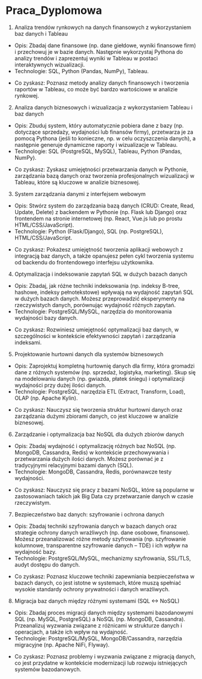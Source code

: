 # Praca_Dyplomowa



1. Analiza trendów rynkowych na danych finansowych z wykorzystaniem baz danych i Tableau
- Opis: Zbadaj dane finansowe (np. dane giełdowe, wyniki finansowe firm) i przechowuj je w bazie danych. Następnie wykorzystaj Pythona do analizy trendów i zaprezentuj wyniki w Tableau w postaci interaktywnych wizualizacji.
- Technologie: SQL, Python (Pandas, NumPy), Tableau.
* Co zyskasz: Poznasz metody analizy danych finansowych i tworzenia raportów w Tableau, co może być bardzo wartościowe w analizie rynkowej.

2. Analiza danych biznesowych i wizualizacja z wykorzystaniem Tableau i baz danych
- Opis: Zbuduj system, który automatycznie pobiera dane z bazy (np. dotyczące sprzedaży, wydajności lub finansów firmy), przetwarza je za pomocą Pythona (jeśli to konieczne, np. w celu oczyszczenia danych), a następnie generuje dynamiczne raporty i wizualizacje w Tableau.
- Technologie: SQL (PostgreSQL, MySQL), Tableau, Python (Pandas, NumPy).
* Co zyskasz: Zyskasz umiejętności przetwarzania danych w Pythonie, zarządzania bazą danych oraz tworzenia profesjonalnych wizualizacji w Tableau, które są kluczowe w analizie biznesowej.

3. System zarządzania danymi z interfejsem webowym
- Opis: Stwórz system do zarządzania bazą danych (CRUD: Create, Read, Update, Delete) z backendem w Pythonie (np. Flask lub Django) oraz frontendem na stronie internetowej (np. React, Vue.js lub po prostu HTML/CSS/JavaScript).
- Technologie: Python (Flask/Django), SQL (np. PostgreSQL), HTML/CSS/JavaScript.
* Co zyskasz: Pokażesz umiejętność tworzenia aplikacji webowych z integracją baz danych, a także opanujesz pełen cykl tworzenia systemu od backendu do frontendowego interfejsu użytkownika.

4. Optymalizacja i indeksowanie zapytań SQL w dużych bazach danych
- Opis: Zbadaj, jak różne techniki indeksowania (np. indeksy B-tree, hashowe, indeksy pełnotekstowe) wpływają na wydajność zapytań SQL w dużych bazach danych. Możesz przeprowadzić eksperymenty na rzeczywistych danych, porównując wydajność różnych zapytań.
- Technologie: PostgreSQL/MySQL, narzędzia do monitorowania wydajności bazy danych.
* Co zyskasz: Rozwiniesz umiejętność optymalizacji baz danych, w szczególności w kontekście efektywności zapytań i zarządzania indeksami.

5. Projektowanie hurtowni danych dla systemów biznesowych
- Opis: Zaprojektuj kompletną hurtownię danych dla firmy, która gromadzi dane z różnych systemów (np. sprzedaż, logistyka, marketing). Skup się na modelowaniu danych (np. gwiazda, płatek śniegu) i optymalizacji wydajności przy dużej ilości danych.
- Technologie: PostgreSQL, narzędzia ETL (Extract, Transform, Load), OLAP (np. Apache Kylin).
* Co zyskasz: Nauczysz się tworzenia struktur hurtowni danych oraz zarządzania dużymi zbiorami danych, co jest kluczowe w analizie biznesowej.

6. Zarządzanie i optymalizacja baz NoSQL dla dużych zbiorów danych
- Opis: Zbadaj wydajność i optymalizację różnych baz NoSQL (np. MongoDB, Cassandra, Redis) w kontekście przechowywania i przetwarzania dużych ilości danych. Możesz porównać je z tradycyjnymi relacyjnymi bazami danych (SQL).
- Technologie: MongoDB, Cassandra, Redis, porównawcze testy wydajności.
* Co zyskasz: Nauczysz się pracy z bazami NoSQL, które są popularne w zastosowaniach takich jak Big Data czy przetwarzanie danych w czasie rzeczywistym.

7. Bezpieczeństwo baz danych: szyfrowanie i ochrona danych
- Opis: Zbadaj techniki szyfrowania danych w bazach danych oraz strategie ochrony danych wrażliwych (np. dane osobowe, finansowe). Możesz przeanalizować różne metody szyfrowania (np. szyfrowanie kolumnowe, transparentne szyfrowanie danych – TDE) i ich wpływ na wydajność bazy.
- Technologie: PostgreSQL/MySQL, mechanizmy szyfrowania, SSL/TLS, audyt dostępu do danych.
* Co zyskasz: Poznasz kluczowe techniki zapewniania bezpieczeństwa w bazach danych, co jest istotne w systemach, które muszą spełniać wysokie standardy ochrony prywatności i danych wrażliwych.

8. Migracja baz danych między różnymi systemami (SQL <-> NoSQL)
- Opis: Zbadaj proces migracji danych między systemami bazodanowymi SQL (np. MySQL, PostgreSQL) a NoSQL (np. MongoDB, Cassandra). Przeanalizuj wyzwania związane z różnicami w strukturze danych i operacjach, a także ich wpływ na wydajność.
- Technologie: PostgreSQL/MySQL, MongoDB/Cassandra, narzędzia migracyjne (np. Apache NiFi, Flyway).
* Co zyskasz: Poznasz problemy i wyzwania związane z migracją danych, co jest przydatne w kontekście modernizacji lub rozwoju istniejących systemów bazodanowych.

